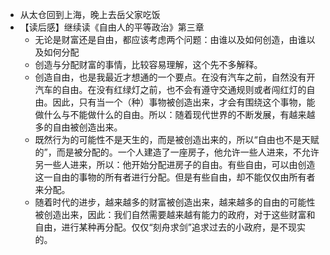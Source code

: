 - 从太仓回到上海，晚上去岳父家吃饭
- 【读后感】继续读《自由人的平等政治》第三章
	- 无论是财富还是自由，都应该考虑两个问题：由谁以及如何创造，由谁以及如何分配
	- 创造与分配财富的事情，比较容易理解，这个先不多解释。
	- 创造自由，也是我最近才想通的一个要点。在没有汽车之前，自然没有开汽车的自由。在没有红绿灯之前，也不会有遵守交通规则或者闯红灯的自由。因此，只有当一个（种）事物被创造出来，才会有围绕这个事物，能做什么与不能做什么的自由。所以：随着现代世界的不断发展，有越来越多的自由被创造出来。
	- 既然行为的可能性不是天生的，而是被创造出来的，所以“自由也不是天赋的”，而是被分配的。一个人建造了一座房子，他允许一些人进来，不允许另一些人进来，所以：他开始分配进房子的自由。有些自由，可以由创造这一自由的事物的所有者进行分配。但是有些自由，却不能仅仅由所有者来分配。
	- 随着时代的进步，越来越多的财富被创造出来，越来越多的自由的可能性被创造出来，因此：我们自然需要越来越有能力的政府，对于这些财富和自由，进行某种再分配。仅仅“刻舟求剑”追求过去的小政府，是不现实的。